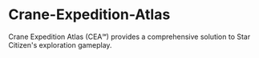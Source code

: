 # Crane-Expedition-Atlas

Crane Expedition Atlas (CEA℠) provides a comprehensive solution to Star Citizen's exploration gameplay.
